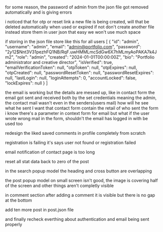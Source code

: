 for some reason, the password of admin from the json file got removed automatically and is giving errors

i noticed that for otp or reset link a new file is being created, will that be deleted automatically when used or expired
if not don't create another file instead store them in user json that easy we won't use much space 

if storing in the json file store like this for all users
[
  {
    "id": "admin",
    "username": "admin",
    "email": "admin@portfolio.com",
    "password": "$2y$12$Nnt3V31pezhFQ1NB/RqF.uwHMMLmcSdGw6X7hMLmyAoPAKA7k4Jm2",
    "role": "admin",
    "created": "2024-01-01T00:00:00Z",
    "bio": "Portfolio administrator and creative director",
    "isVerified": true,
    "emailVerificationToken": null,
    "otpToken": null,
    "otpExpires": null,
    "otpCreated": null,
    "passwordResetToken": null,
    "passwordResetExpires": null,
    "lastLogin": null,
    "loginAttempts": 0,
    "accountLocked": false,
    "lockExpires": null
  }
]





the email is working but the details are messed up, like in contact form 
the email got sent and received both by the set credentials meaning the admin, the contact mail wasn't even in the senders(users mail) how will he see what he sent 
I want that contact form contain the retail of who sent the form
i know there's a parameter in context form for email but what if the user wrote wrong mail in the form, shouldn't the email has logged in with be used too


redesign the liked saved comments in profile completely from scratch 

registration is failing it's says user not found or registration failed

email notification of contact page is too long

reset all stat data back to zero of the post

in the search popup model the heading and cross button are overlapping

the post popup model on small screen isn't good, the image is covering half of the screen and other things aren't completly visible

in comment section after adding a comment it is visible but there is no gap at the bottom

add ten more post in post.json file

and finally recheck everthing about authentication and email being sent properly